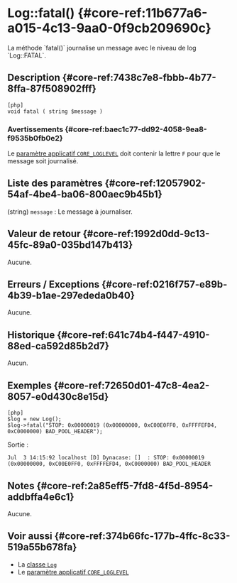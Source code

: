 # Log::fatal() {#core-ref:11b677a6-a015-4c13-9aa0-0f9cb209690c}

<div markdown="1" class="short-description">
La méthode `fatal()` journalise un message avec le niveau de log `Log::FATAL`.
</div>

## Description {#core-ref:7438c7e8-fbbb-4b77-8ffa-87f508902fff}

    [php]
    void fatal ( string $message )

### Avertissements {#core-ref:baec1c77-dd92-4058-9ea8-f9535b0fb0e2}

Le [paramètre applicatif `CORE_LOGLEVEL`][CORE_LOGLEVEL] doit contenir la lettre
`F` pour que le message soit journalisé.

## Liste des paramètres {#core-ref:12057902-54af-4be4-ba06-800aec9b45b1}

(string) `message`
:   Le message à journaliser.

## Valeur de retour {#core-ref:1992d0dd-9c13-45fc-89a0-035bd147b413}

Aucune.

## Erreurs / Exceptions {#core-ref:0216f757-e89b-4b39-b1ae-297ededa0b40}

Aucune.

## Historique {#core-ref:641c74b4-f447-4910-88ed-ca592d85b2d7}

Aucun.

## Exemples {#core-ref:72650d01-47c8-4ea2-8057-e0d430c8e15d}

    [php]
    $log = new Log();
    $log->fatal("STOP: 0x00000019 (0x00000000, 0xC00E0FF0, 0xFFFFEFD4, 0xC0000000) BAD_POOL_HEADER");

Sortie :

    Jul  3 14:15:92 localhost [D] Dynacase: []  : STOP: 0x00000019 (0x00000000, 0xC00E0FF0, 0xFFFFEFD4, 0xC0000000) BAD_POOL_HEADER

## Notes {#core-ref:2a85eff5-7fd8-4f5d-8954-addbffa4e6c1}

Aucune.

## Voir aussi {#core-ref:374b66fc-177b-4ffc-8c33-519a55b678fa}

-   La [classe `Log`][log]
-   Le [paramètre applicatif `CORE_LOGLEVEL`][CORE_LOGLEVEL]

<!-- links -->
[log]: #core-ref:2b8f4534-e749-46ba-b69e-afaa470c4b5c
[CORE_LOGLEVEL]: #core-ref:c579e530-ebfd-442b-9c25-886f19507931